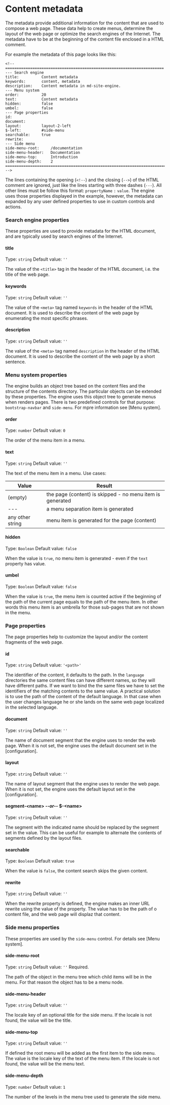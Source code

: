 <!-- ======================================================================
--- Search engine
title:          Content metadata
keywords:       content, metadata
description:    Content metadata in md-site-engine.
--- Menu system
order:          20
text:           Content metadata
hidden:         false
umbel:          false
--- Page properties
id:             
document:       
layout:         layout-2-left
$-left:         #side-menu
searchable:     true
--- Side menu
side-menu-root:     /documentation
side-menu-header:   Documentation
side-menu-top:      Introduction
side-menu-depth:    2
======================================================================= -->

# Content metadata

The metadata provide additional information for the content that are used to
compose a web page. These data help to create menus, determine the layout of the
web page or optimize the search engines of the Internet. The metadata have to be
at the beginning of the content file enclosed in a HTML comment.

For example the metadata of this page looks like this:

```text
<!-- ======================================================================
--- Search engine
title:          Content metadata
keywords:       content, metadata
description:    Content metadata in md-site-engine.
--- Menu system
order:          20
text:           Content metadata
hidden:         false
umbel:          false
--- Page properties
id:             
document:       
layout:         layout-2-left
$-left:         #side-menu
searchable:     true
rewrite:        
--- Side menu
side-menu-root:     /documentation
side-menu-header:   Documentation
side-menu-top:      Introduction
side-menu-depth:    2
======================================================================= -->
```

The lines containing the opening (`<!--`) and the closing (`-->`) of the HTML
comment are ignored, just like the lines starting with three dashes (`---`). All
other lines must be follow this format: `propertyName` `:` `value`. The engine
uses those properties displayed in the example, however, the metadata can
expanded by any user defined properties to use in custom controls and actions.

### Search engine properties

These properties are used to provide metadata for the HTML document, and are
typically used by search engines of the Internet.

#### title

Type: `string` Default value: `''`

The value of the `<title>` tag in the header of the HTML document, i.e. the
title of the web page.

#### keywords

Type: `string` Default value: `''`

The value of the `<meta>` tag named `keywords` in the header of the HTML
document. It is used to describe the content of the web page by enumerating the
most specific phrases.

#### description

Type: `string` Default value: `''`

The value of the `<meta>` tag named `description` in the header of the HTML
document. It is used to describe the content of the web page by a short sentence.

### Menu system properties

The engine builds an object tree based on the content files and the structure of
the contents directory. The particular objects can be extended by these
properties. The engine uses this object tree to generate menus when renders
pages. There is two predefined controls for that purpose: `bootstrap-navbar` and
`side-menu`. For mpre information see [Menu system].

#### order

Type: `number` Default value: `0`

The order of the menu item in a menu.

#### text

Type: `string` Default value: `''`

The text of the menu item in a menu. Use cases:

| Value | Result |
| --- | --- |
| (empty) | the page (content) is skipped - no menu item is generated |
| --- | a menu separation item is generated |
| any other string | menu item is generated for the page (content) |


#### hidden

Type: `Boolean` Default value: `false`

When the value is `true`, no menu item is generated - even if the `text`
property has value.

#### umbel

Type: `Boolean` Default value: `false`

When the value is `true`, the menu item is counted active if the beginning of
the path of the current page equals to the path of the menu item. In other words
this menu item is an umbrella for those sub-pages that are not shown in the menu.

### Page properties

The page properties help to customize the layout and/or the content fragments of
the web page.

#### id

Type: `string` Default value: `'<path>'`

The identifier of the content, it defaults to the path. In the `language`
directories the same content files can have different names, so they will have
different paths. If we want to bind the the same files we have to set the
identifiers of the matching contents to the same value. A practical solution is
to use the path of the content of the default language. In that case when the
user changes language he or she lands on the same web page localized in the
selected language.

#### document

Type: `string` Default value: `''`

The name of document segment that the engine uses to render the web page. When
it is not set, the engine uses the default document set in the [configuration].

#### layout

Type: `string` Default value: `''`

The name of layout segment that the engine uses to render the web page. When
it is not set, the engine uses the default layout set in the [configuration].

#### segment-&lt;name> _--or--_ $-&lt;name>

Type: `string` Default value: `''`

The segment with the indicated name should be replaced by the segment set in the
value. This can be useful for example to alternate the contents of segments
defined by the layout files.

#### searchable

Type: `Boolean` Default value: `true`

When the value is `false`, the content search skips the given content.

#### rewrite

Type: `string` Default value: `''`

When the rewrite property is defined, the engine makes an inner URL rewrite
using the value of the property. The value has to be the path of o content file,
and the web page will displaz that content.

### Side menu properties

These properties are used by the `side-menu` control. For details see [Menu system].

#### side-menu-root

Type: `string` Default value: `''` Required.

The path of the object in the menu tree which child items will be in the menu.
For that reason the object has to be a menu node.

#### side-menu-header

Type: `string` Default value: `''`

The locale key of an optional title for the side menu. If the locale is not
found, the value will be the title.

#### side-menu-top

Type: `string` Default value: `''`

If defined the root menu will be added as the first item to the side menu. The
value is the locale key of the text of the menu item. If the locale is not
found, the value will be the menu text.

#### side-menu-depth

Type: `number` Default value: `1`

The number of the levels in the menu tree used to generate the side menu.
